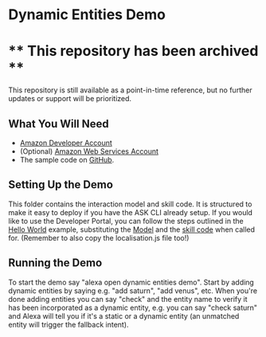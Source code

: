# Dynamic Entities Demo

# ** This repository has been archived **
This repository is still available as a point-in-time reference, but no further updates or support will be prioritized.

## What You Will Need
*  [Amazon Developer Account](http://developer.amazon.com/alexa)
*  (Optional) [Amazon Web Services Account](http://aws.amazon.com/)
*  The sample code on [GitHub](https://github.com/alexa-samples/dynamic-entities-demo).

## Setting Up the Demo
This folder contains the interaction model and skill code.  It is structured to make it easy to deploy if you have the ASK CLI already setup.  If you would like to use the Developer Portal, you can follow the steps outlined in the [Hello World](https://github.com/alexa/skill-sample-nodejs-hello-world) example, substituting the [Model](./models/en-US.json) and the [skill code](./lambda/custom/index.js) when called for. (Remember to also copy the localisation.js file too!)

## Running the Demo
To start the demo say "alexa open dynamic entities demo".  Start by adding dynamic entities by saying e.g. "add saturn", "add venus", etc. When you're done adding entities you can say "check" and the entity name to verify it has been incorporated as a dynamic entity, e.g. you can say "check saturn" and Alexa will tell you if it's a static or a dynamic entity (an unmatched entity will trigger the fallback intent).

